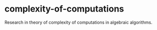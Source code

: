 # complexity-of-computations
Research in theory of complexity of computations in algebraic algorithms.
